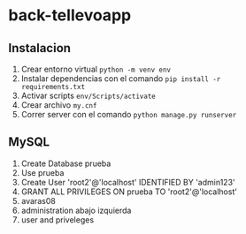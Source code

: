 # back-tellevoapp

## Instalacion

1. Crear entorno virtual `python -m venv env`
2. Instalar dependencias con el comando `pip install -r requirements.txt`
3. Activar scripts `env/Scripts/activate`
4. Crear archivo `my.cnf`
5. Correr server con el comando `python manage.py runserver`

## MySQL

1. Create Database prueba
2. Use prueba
3. Create User 'root2'@'localhost' IDENTIFIED BY 'admin123'
4. GRANT ALL PRIVILEGES ON prueba TO 'root2'@'localhost'
5. avaras08
6. administration abajo izquierda
7. user and priveleges
